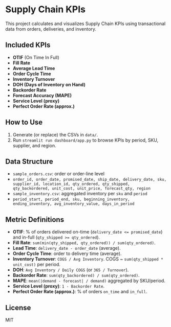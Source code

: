 # Supply Chain KPIs


This project calculates and visualizes Supply Chain KPIs using transactional data from orders, deliveries, and inventory.


## Included KPIs
- **OTIF** (On Time In Full)
- **Fill Rate**
- **Average Lead Time**
- **Order Cycle Time**
- **Inventory Turnover**
- **DOH (Days of Inventory on Hand)**
- **Backorder Rate**
- **Forecast Accuracy (MAPE)**
- **Service Level (proxy)**
- **Perfect Order Rate (approx.)**


## How to Use
1. Generate (or replace) the CSVs in `data/`.
2. Run `streamlit run dashboard/app.py` to browse KPIs by period, SKU, supplier, and region.


## Data Structure
- `sample_orders.csv`: order or order-line level
- `order_id, order_date, promised_date, ship_date, delivery_date, sku, supplier_id, location_id, qty_ordered, qty_shipped, qty_backordered, unit_cost, unit_price, forecast_qty, region`
- `sample_inventory.csv`: aggregated inventory per `sku` and `period`
- `period_start, period_end, sku, beginning_inventory, ending_inventory, avg_inventory_value, days_in_period`


## Metric Definitions
- **OTIF**: % of orders delivered on-time (`delivery_date <= promised_date`) and in-full (`qty_shipped >= qty_ordered`).
- **Fill Rate**: `sum(min(qty_shipped, qty_ordered)) / sum(qty_ordered)`.
- **Lead Time**: `delivery_date - order_date` (average).
- **Order Cycle Time**: order to delivery time (average).
- **Inventory Turnover**: `COGS / Avg Inventory`. COGS ~ `sum(qty_shipped * unit_cost)` per period.
- **DOH**: `Avg Inventory / Daily COGS` (or `365 / Turnover`).
- **Backorder Rate**: `sum(qty_backordered) / sum(qty_ordered)`.
- **MAPE**: `mean(|demand - forecast| / demand)` aggregated by SKU/period.
- **Service Level (proxy)**: `1 - Backorder Rate`.
- **Perfect Order Rate (approx.)**: % of orders `on_time` and `in_full`.


## License
MIT

